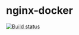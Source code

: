 # nginx-docker

[![Build status](https://badge.buildkite.com/128cc6cc36fea1efc7bf54eebb25124c172f10259278074662.svg)](https://buildkite.com/everyday-hero/nginx-docker)
